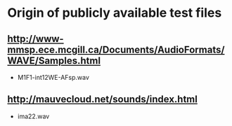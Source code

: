 # Origin of publicly available test files

## http://www-mmsp.ece.mcgill.ca/Documents/AudioFormats/WAVE/Samples.html
- M1F1-int12WE-AFsp.wav

## http://mauvecloud.net/sounds/index.html
- ima22.wav
